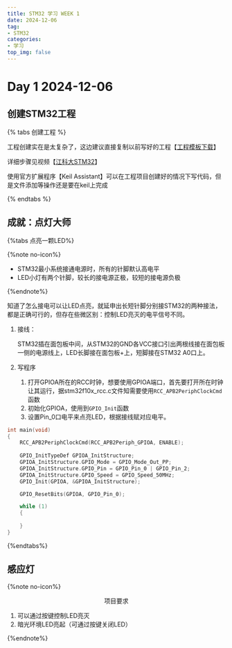 ```yaml
---
title: STM32 学习 WEEK 1
date: 2024-12-06
tag:
- STM32
categories: 
- 学习
top_img: false
---
```


# Day 1 2024-12-06

## 创建STM32工程

{% tabs 创建工程 %}


<!--tab 模板下载-->

工程创建实在是太复杂了，这边建议直接复制以前写好的工程【[工程模板下载](https://github.com/choomoray/choomoray.github.io/raw/refs/heads/file/STM32/STM32%E5%B7%A5%E7%A8%8B%E6%A8%A1%E6%9D%BF.zip)】

<!--endtab-->

<!-- tab 详细步骤-->

详细步骤见视频【[江科大STM32](https://www.bilibili.com/video/BV1th411z7sn?t=228.8&p=4)】

<!--endtab-->

<!-- tab VsCode-->

使用官方扩展程序【Keil Assistant】可以在工程项目创建好的情况下写代码，但是文件添加等操作还是要在keil上完成

<!--endtab-->

{% endtabs %}



## 成就：点灯大师

{%tabs 点亮一颗LED%}

<!-- tab 点亮一颗LED-->

{%note no-icon%}

* STM32最小系统接通电源时，所有的针脚默认高电平
* LED小灯有两个针脚，较长的接电源正极，较短的接电源负极

{%endnote%}

知道了怎么接电可以让LED点亮，就延申出长短针脚分别接STM32的两种接法，都是正确可行的，但存在些微区别：控制LED亮灭的电平信号不同。

1. 接线：

   STM32插在面包板中间，从STM32的GND各VCC接口引出两根线接在面包板一侧的电源线上，LED长脚接在面包板+上，短脚接在STM32 A0口上。

2. 写程序

   1. 打开GPIOA所在的RCC时钟，想要使用GPIOA端口，首先要打开所在时钟让其运行，据stm32f10x_rcc.c文件知需要使用`RCC_APB2PeriphClockCmd`函数
   2. 初始化GPIOA，使用到`GPIO_Init`函数
   3. 设置Pin_0口电平来点亮LED，根据接线赋对应电平。



<!--endtab--> <!-- tab 代码实现-->



```c
int main(void)
{
	RCC_APB2PeriphClockCmd(RCC_APB2Periph_GPIOA, ENABLE);
	
	GPIO_InitTypeDef GPIOA_InitStructure;
	GPIOA_InitStructure.GPIO_Mode = GPIO_Mode_Out_PP;
	GPIOA_InitStructure.GPIO_Pin = GPIO_Pin_0 | GPIO_Pin_2;
	GPIOA_InitStructure.GPIO_Speed = GPIO_Speed_50MHz;
	GPIO_Init(GPIOA, &GPIOA_InitStructure);

	GPIO_ResetBits(GPIOA, GPIO_Pin_0);

	while (1)
	{
		
	}
}
```

<!--endtab-->

{%endtabs%}



## 感应灯

{%note no-icon%}

<center>项目要求</center>

1. 可以通过按键控制LED亮灭
2. 暗光环境LED亮起（可通过按键关闭LED）

{%endnote%}











